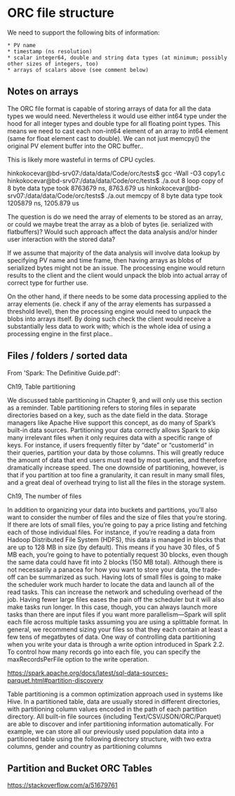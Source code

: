 # ORC file structure

We need to support the following bits of information:

    * PV name
    * timestamp (ns resolution)
    * scalar integer64, double and string data types (at minimum; possibly other sizes of integers, too)
    * arrays of scalars above (see comment below)


## Notes on arrays

The ORC file format is capable of storing arrays of data for all the data types we would need.
Nevertheless it would use either int64 type under the hood for all integer types and double type
for all floating point types. This means we need to cast each non-int64 element of an array to
int64 element (same for float element cast to double). We can not just memcpy() the original
PV element buffer into the ORC buffer..

This is likely more wasteful in terms of CPU cycles.

hinkokocevar@bd-srv07:/data/data/Code/orc/tests$ gcc -Wall -O3 copy1.c 
hinkokocevar@bd-srv07:/data/data/Code/orc/tests$ ./a.out 8
loop copy of 8 byte data type took 8763679 ns, 8763.679 us
hinkokocevar@bd-srv07:/data/data/Code/orc/tests$ ./a.out 
memcpy of 8 byte data type took 1205879 ns, 1205.879 us

The question is do we need the array of elements to be stored as an array, or could we maybe
treat the array as a blob of bytes (ie. serialized with flatbuffers)? Would such approach
affect the data analysis and/or hinder user interaction with the stored data?

If we assume that majority of the data analysis will involve data lookup by specifying
PV name and time frame, then having arrays as blobs of serialized bytes might not be an
issue. The processing engine would return results to the client and the client would unpack the
blob into actual array of correct type for further use.

On the other hand, if there needs to be some data processing applied to the array elements
(ie. check if any of the array elements has surpassed a threshold level), then the
processing engine would need to unpack the blobs into arrays itself. By doing such check
the client would receive a substantially less data to work with; which is the whole idea
of using a processing engine in the first place..

## Files / folders / sorted data

From 'Spark: The Definitive Guide.pdf':

Ch19, Table partitioning

We discussed table partitioning in Chapter 9, and will only use this section as a reminder. Table
partitioning refers to storing files in separate directories based on a key, such as the date field in
the data. Storage managers like Apache Hive support this concept, as do many of Spark’s built-in
data sources. Partitioning your data correctly allows Spark to skip many irrelevant files when it
only requires data with a specific range of keys. For instance, if users frequently filter by “date”
or “customerId” in their queries, partition your data by those columns. This will greatly reduce
the amount of data that end users must read by most queries, and therefore dramatically increase
speed.
The one downside of partitioning, however, is that if you partition at too fine a granularity, it can
result in many small files, and a great deal of overhead trying to list all the files in the storage
system.

Ch19, The number of files

In addition to organizing your data into buckets and partitions, you’ll also want to consider the
number of files and the size of files that you’re storing. If there are lots of small files, you’re
going to pay a price listing and fetching each of those individual files. For instance, if you’re
reading a data from Hadoop Distributed File System (HDFS), this data is managed in blocks that
are up to 128 MB in size (by default). This means if you have 30 files, of 5 MB each, you’re
going to have to potentially request 30 blocks, even though the same data could have fit into 2
blocks (150 MB total).
Although there is not necessarily a panacea for how you want to store your data, the trade-off can
be summarized as such. Having lots of small files is going to make the scheduler work much
harder to locate the data and launch all of the read tasks. This can increase the network and
scheduling overhead of the job. Having fewer large files eases the pain off the scheduler but it
will also make tasks run longer. In this case, though, you can always launch more tasks than
there are input files if you want more parallelism—Spark will split each file across multiple tasks
assuming you are using a splittable format. In general, we recommend sizing your files so that
they each contain at least a few tens of megatbytes of data.
One way of controlling data partitioning when you write your data is through a write option
introduced in Spark 2.2. To control how many records go into each file, you can specify the
maxRecordsPerFile option to the write operation.

https://spark.apache.org/docs/latest/sql-data-sources-parquet.html#partition-discovery

Table partitioning is a common optimization approach used in systems like Hive. In a partitioned table, data are usually stored in different directories, with partitioning column values encoded in the path of each partition directory. All built-in file sources (including Text/CSV/JSON/ORC/Parquet) are able to discover and infer partitioning information automatically. For example, we can store all our previously used population data into a partitioned table using the following directory structure, with two extra columns, gender and country as partitioning columns



## Partition and Bucket ORC Tables

https://stackoverflow.com/a/51679761
